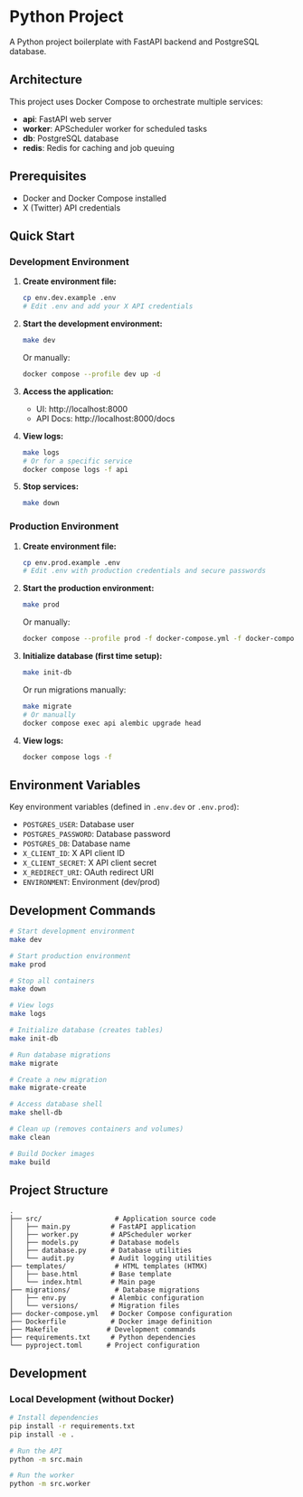 # Python Project

A Python project boilerplate with FastAPI backend and PostgreSQL database.

## Architecture

This project uses Docker Compose to orchestrate multiple services:

- **api**: FastAPI web server
- **worker**: APScheduler worker for scheduled tasks
- **db**: PostgreSQL database
- **redis**: Redis for caching and job queuing

## Prerequisites

- Docker and Docker Compose installed
- X (Twitter) API credentials

## Quick Start

### Development Environment

1. **Create environment file:**
   ```bash
   cp env.dev.example .env
   # Edit .env and add your X API credentials
   ```

2. **Start the development environment:**
   ```bash
   make dev
   ```
   Or manually:
   ```bash
   docker compose --profile dev up -d
   ```

3. **Access the application:**
   - UI: http://localhost:8000
   - API Docs: http://localhost:8000/docs

4. **View logs:**
   ```bash
   make logs
   # Or for a specific service
   docker compose logs -f api
   ```

5. **Stop services:**
   ```bash
   make down
   ```

### Production Environment

1. **Create environment file:**
   ```bash
   cp env.prod.example .env
   # Edit .env with production credentials and secure passwords
   ```

2. **Start the production environment:**
   ```bash
   make prod
   ```
   Or manually:
   ```bash
   docker compose --profile prod -f docker-compose.yml -f docker-compose.prod.yml up -d
   ```

3. **Initialize database (first time setup):**
   ```bash
   make init-db
   ```
   Or run migrations manually:
   ```bash
   make migrate
   # Or manually
   docker compose exec api alembic upgrade head
   ```

4. **View logs:**
   ```bash
   docker compose logs -f
   ```

## Environment Variables

Key environment variables (defined in `.env.dev` or `.env.prod`):

- `POSTGRES_USER`: Database user
- `POSTGRES_PASSWORD`: Database password  
- `POSTGRES_DB`: Database name
- `X_CLIENT_ID`: X API client ID
- `X_CLIENT_SECRET`: X API client secret
- `X_REDIRECT_URI`: OAuth redirect URI
- `ENVIRONMENT`: Environment (dev/prod)

## Development Commands

```bash
# Start development environment
make dev

# Start production environment
make prod

# Stop all containers
make down

# View logs
make logs

# Initialize database (creates tables)
make init-db

# Run database migrations
make migrate

# Create a new migration
make migrate-create

# Access database shell
make shell-db

# Clean up (removes containers and volumes)
make clean

# Build Docker images
make build
```

## Project Structure

```
.
├── src/                  # Application source code
│   ├── main.py          # FastAPI application
│   ├── worker.py        # APScheduler worker
│   ├── models.py        # Database models
│   ├── database.py      # Database utilities
│   └── audit.py         # Audit logging utilities
├── templates/            # HTML templates (HTMX)
│   ├── base.html        # Base template
│   └── index.html       # Main page
├── migrations/           # Database migrations
│   ├── env.py           # Alembic configuration
│   └── versions/        # Migration files
├── docker-compose.yml   # Docker Compose configuration
├── Dockerfile           # Docker image definition
├── Makefile            # Development commands
├── requirements.txt     # Python dependencies
└── pyproject.toml      # Project configuration
```

## Development

### Local Development (without Docker)

```bash
# Install dependencies
pip install -r requirements.txt
pip install -e .

# Run the API
python -m src.main

# Run the worker
python -m src.worker
```

